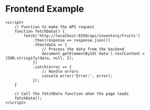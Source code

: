 
<head>
    <title>Frontend Example</title>
</head>
<body>
    <h1>Frontend Example</h1>
    <div id="data"></div>

    <script>
        // Function to make the API request
        function fetchData() {
            fetch('http://localhost:8350/api/inventory/fruits')
                .then(response => response.json())
                .then(data => {
                    // Process the data from the backend
                    document.getElementById('data').textContent = JSON.stringify(data, null, 2);
                })
                .catch(error => {
                    // Handle errors
                    console.error('Error:', error);
                });
        }

        // Call the fetchData function when the page loads
        fetchData();
    </script>
</body>
</html>

